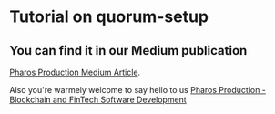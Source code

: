 # Tutorial on quorum-setup

## You can find it in our Medium publication
[Pharos Production Medium Article](https://medium.com/pharos-production/how-to-install-j-p-morgan-quorum-in-aws-with-ansible-complete-guide-b2fe88fdac6e).

Also you're warmely welcome to say hello to us
[Pharos Production - Blockchain and FinTech Software Development](https://pharosproduction.com)
